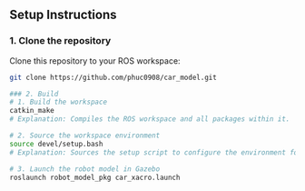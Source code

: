 ## Setup Instructions

### 1. Clone the repository

Clone this repository to your ROS workspace:

```bash
git clone https://github.com/phuc0908/car_model.git

### 2. Build
# 1. Build the workspace
catkin_make
# Explanation: Compiles the ROS workspace and all packages within it.

# 2. Source the workspace environment
source devel/setup.bash
# Explanation: Sources the setup script to configure the environment for the workspace.

# 3. Launch the robot model in Gazebo
roslaunch robot_model_pkg car_xacro.launch
